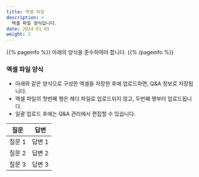```yaml
---
title: 엑셀 파일
description: >
  엑셀 파일 양식입니다.
date: 2024-01-05
weight: 2
---
```


{{% pageinfo %}}
아래의 양식을 준수하여야 합니다.
{{% /pageinfo %}}

### 엑셀 파일 양식

* 아래와 같은 양식으로 구성한 엑셀을 저장한 후에 업로드하면, Q&A 정보로 저장됩니다.
* 엑셀 파일의 첫번째 행은 헤더 파일로 업로드되지 않고, 두번째 행부터 업로드됩니다. 
* 일괄 업로드 후에는 Q&A 관리에서 편집할 수 있습니다.

| 질문      | 답변        |
|-----------|-----------------|
| 질문 1  | 답변 1  |
| 질문 2  | 답변 2  |
| 질문 3  | 답변 3  |


